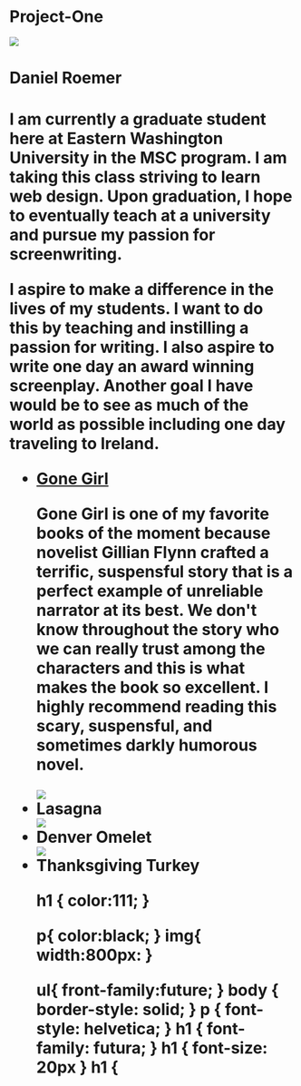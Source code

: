 ﻿# Project-One
<img src="http://www.jazzseaside.com/images/SEASIDESIGN.jpg" />

<h1> Daniel Roemer <h1>

<p> I am currently a graduate student here at Eastern Washington University in the MSC program. I am taking this class striving to learn web design. Upon graduation, I hope to eventually teach at a university and pursue my passion for screenwriting.</p>

<p> I aspire to make a difference in the lives of my students. I want to do this by teaching and instilling a passion for writing. I also aspire to write one day an award winning screenplay. Another goal I have would be to see as much of the world as possible including one day traveling to Ireland. </p>

<ul>

<li><a
href="https://www.amazon.com/Gone-Girl-Gillian-Flynn/dp/0307588378/ref=sr_1_1?ie=UTF8&qid=1476047972&sr=8-1&keywords=gone+girl+novel">Gone Girl</a></li>
<p> Gone Girl is one of my favorite books of the moment because novelist Gillian Flynn crafted a terrific, suspensful story that is a perfect example of unreliable narrator at its best. We don't know throughout the story who we can really trust among the characters and this is what makes the book so excellent. I highly recommend reading this scary, suspensful, and sometimes darkly humorous novel. </p>

<img src="http://www.bonappetit.com/wp-content/uploads/2013/09/squash-and-broccoli-rabe-lasagna-620x395.jpg" />
<li> Lasagna </li>

<img src="http://www.egglandsbest.com/wp-content/uploads/2014/09/Denver_Omelet.jpg" />
<li> Denver Omelet</li>

<img src="http://foodnetwork.sndimg.com/content/dam/images/food/fullset/2011/10/5/0/FNM_110111-Mix-And-Match-035_s4x3.jpg" />
<li> Thanksgiving Turkey</li>

h1 {
  color:111;
}

p{
  color:black;
}
img{
  width:800px:
}

ul{
  front-family:future;
}
body {
  border-style: solid;
}
p {
  font-style: helvetica;
}
h1 {
  font-family: futura;
}
h1 {
  font-size: 20px
}
h1 {
